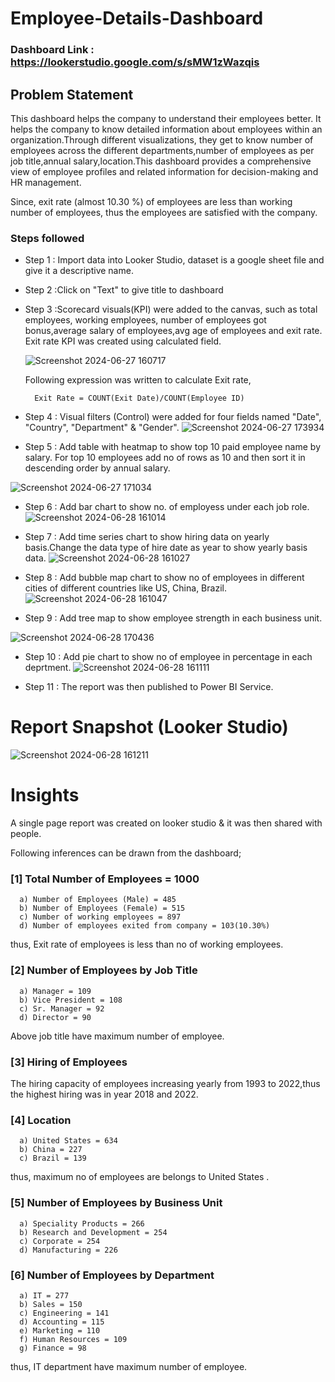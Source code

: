 # Employee-Details-Dashboard

### Dashboard Link : https://lookerstudio.google.com/s/sMW1zWazqis

## Problem Statement

This dashboard helps the company to understand their employees better. It helps the company to know detailed information about employees within an organization.Through different visualizations, they get to know number of employees across the different departments,number of employees as per job title,annual salary,location.This dashboard provides a comprehensive view of employee profiles and related information for decision-making and HR management.

Since, exit rate (almost 10.30 %) of employees are less than working number of employees, thus the employees are satisfied with the company. 




### Steps followed 

- Step 1 : Import data into Looker Studio, dataset is a google sheet file and give it a descriptive name.
- Step 2 :Click on "Text" to give title to dashboard
- Step 3 :Scorecard visuals(KPI) were added to the canvas, such as total employees, working employees, number of employees got bonus,average salary of employees,avg age of employees and exit rate.
         Exit rate KPI was created using calculated field.


  ![Screenshot 2024-06-27 160717](https://github.com/Smitamane25/Employee-Details-Dashboard/assets/171058471/4c2cc396-5adc-4eb2-8847-01b6f3ae9371)

  
  Following expression was written to calculate Exit rate,
        
        Exit Rate = COUNT(Exit Date)/COUNT(Employee ID)

- Step 4 :  Visual filters (Control) were added for four fields named "Date", "Country", "Department" & "Gender".
![Screenshot 2024-06-27 173934](https://github.com/Smitamane25/Employee-Details-Dashboard/assets/171058471/d3a14b11-9934-4e34-86a5-58f9d3550033)

- Step 5 : Add table with heatmap to show top 10 paid employee name by salary. For top 10 employees add no of rows as 10 and then sort it in descending order by annual salary.
  
![Screenshot 2024-06-27 171034](https://github.com/Smitamane25/Employee-Details-Dashboard/assets/171058471/a1596d43-7b3d-4fff-94ab-706549a9e353)

- Step 6 : Add bar chart to show no. of employess under each job role.
![Screenshot 2024-06-28 161014](https://github.com/Smitamane25/Employee-Details-Dashboard/assets/171058471/eeaefd20-8b1b-47d3-88d8-0ba2d0278469)
- Step 7 :  Add time series chart to show hiring data on yearly basis.Change the data type of hire date as year to show yearly basis data.
![Screenshot 2024-06-28 161027](https://github.com/Smitamane25/Employee-Details-Dashboard/assets/171058471/85bb48c6-ac68-4bbe-88a2-237ce52886c0)
- Step 8 : Add bubble map chart to show no of employees in different cities of different countries like US, China, Brazil.
![Screenshot 2024-06-28 161047](https://github.com/Smitamane25/Employee-Details-Dashboard/assets/171058471/6b03e185-482e-41db-8493-46d92be91789)

- Step 9 : Add tree map to show employee strength in each business unit.
  
![Screenshot 2024-06-28 170436](https://github.com/Smitamane25/Employee-Details-Dashboard/assets/171058471/e328ab88-efb7-4e21-941f-e8580091e7db)
           
- Step 10 : Add pie chart to show no of employee in percentage in each deprtment.
![Screenshot 2024-06-28 161111](https://github.com/Smitamane25/Employee-Details-Dashboard/assets/171058471/cb80bb0a-133e-4329-8459-b8d983e8f5b9)
 
 - Step 11 : The report was then published to Power BI Service.
 
 # Report Snapshot (Looker Studio)

 
![Screenshot 2024-06-28 161211](https://github.com/Smitamane25/Employee-Details-Dashboard/assets/171058471/6f8d8e6b-6097-478f-83fb-23075dcf1509)

# Insights

A single page report was created on looker studio & it was then shared with people.

Following inferences can be drawn from the dashboard;

### [1] Total Number of Employees = 1000

      a) Number of Employees (Male) = 485 
      b) Number of Employees (Female) = 515
      c) Number of working employees = 897
      d) Number of employees exited from company = 103(10.30%)
thus, Exit rate of employees is less than no of working employees.
           
  
  ### [2] Number of Employees by Job Title
  
      a) Manager = 109
      b) Vice President = 108
      c) Sr. Manager = 92
      d) Director = 90
Above job title have maximum number of employee.

 ### [3] Hiring of Employees
 
 The hiring capacity of employees increasing yearly from 1993 to 2022,thus the highest hiring was in year 2018 and 2022.


 ### [4] Location

      a) United States = 634
      b) China = 227
      c) Brazil = 139
thus, maximum no of employees are belongs to United States .

### [5] Number of Employees by Business Unit
  
      a) Speciality Products = 266
      b) Research and Development = 254
      c) Corporate = 254
      d) Manufacturing = 226

### [6] Number of Employees by Department
  
      a) IT = 277
      b) Sales = 150
      c) Engineering = 141
      d) Accounting = 115
      e) Marketing = 110
      f) Human Resources = 109
      g) Finance = 98
thus, IT department have maximum number of employee.
